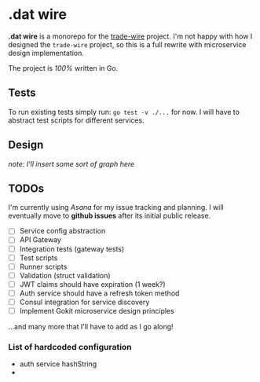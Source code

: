 # .dat wire

**.dat wire** is a monorepo for the [trade-wire](https://github.com/gregtandiono/trade-wire) project. I'm not happy with how I designed the `trade-wire` project, so this is a full rewrite with microservice design implementation. 

The project is *100%* written in Go.

## Tests

To run existing tests simply run: `go test -v ./...` for now.
I will have to abstract test scripts for different services.

## Design

*note: I'll insert some sort of graph here*

## TODOs

I'm currently using *Asana* for my issue tracking and planning. I will eventually move to **github issues** after its initial public release.

- [ ] Service config abstraction
- [ ] API Gateway
- [ ] Integration tests (gateway tests)
- [ ] Test scripts
- [ ] Runner scripts
- [ ] Validation (struct validation)
- [ ] JWT claims should have expiration (1 week?)
- [ ] Auth service should have a refresh token method
- [ ] Consul integration for service discovery
- [ ] Implement Gokit microservice design principles

...and many more that I'll have to add as I go along!

### List of hardcoded configuration

- auth service hashString
- 
